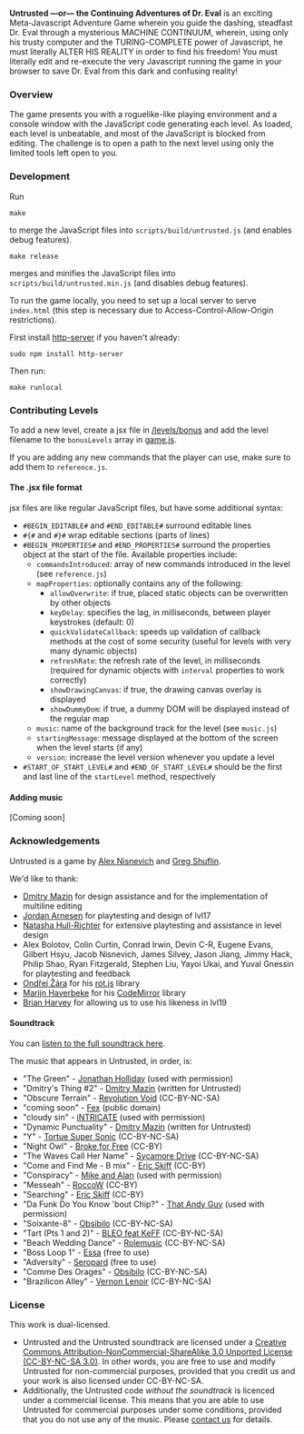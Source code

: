 **Untrusted —or— the Continuing Adventures of Dr. Eval** is an exciting Meta-Javascript Adventure Game wherein you guide the dashing, steadfast Dr. Eval through a mysterious MACHINE CONTINUUM, wherein, using only his trusty computer and the TURING-COMPLETE power of Javascript, he must literally ALTER HIS REALITY in order to find his freedom! You must literally edit and re-execute the very Javascript running the game in your browser to save Dr. Eval from this dark and confusing reality!

### Overview

The game presents you with a roguelike-like playing environment and a console window  with the JavaScript code generating each level. As loaded, each level is unbeatable, and most of the JavaScript is blocked from editing. The challenge is to open a path to the next level using only the limited tools left open to you.

### Development

Run
```
make
```
to merge the JavaScript files into `scripts/build/untrusted.js` (and enables debug features).

```
make release
```
merges and minifies the JavaScript files into `scripts/build/untrusted.min.js` (and disables debug features).

To run the game locally, you need to set up a local server to serve `index.html` (this step is necessary due to Access-Control-Allow-Origin restrictions).

First install [http-server](https://github.com/nodeapps/http-server/#installing-globally) if you haven't already:

```
sudo npm install http-server
```

Then run:

```
make runlocal
```

### Contributing Levels

To add a new level, create a jsx file in [/levels/bonus](https://github.com/AlexNisnevich/untrusted/tree/master/levels/bonus) and add the level filename to the `bonusLevels` array in [game.js](https://github.com/AlexNisnevich/untrusted/blob/master/scripts/game.js#L40).

If you are adding any new commands that the player can use, make sure to add them to `reference.js`.

#### The .jsx file format

jsx files are like regular JavaScript files, but have some additional syntax:
- `#BEGIN_EDITABLE#` and `#END_EDITABLE#` surround editable lines
- `#{#` and `#}#` wrap editable sections (parts of lines)
- `#BEGIN_PROPERTIES#` and `#END_PROPERTIES#` surround the properties object at the start of the file. Available properties include:
  - `commandsIntroduced`: array of new commands introduced in the level (see `reference.js`)
  - `mapProperties`: optionally contains any of the following:
     - `allowOverwrite`: if true, placed static objects can be overwritten by other objects
     - `keyDelay`: specifies the lag, in milliseconds, between player keystrokes (default: 0)
     - `quickValidateCallback`: speeds up validation of callback methods at the cost of some security (useful for levels with very many dynamic objects)
     - `refreshRate`: the refresh rate of the level, in milliseconds (required for dynamic objects with `interval` properties to work correctly)
     - `showDrawingCanvas`: if true, the drawing canvas overlay is displayed
     - `showDummyDom`: if true, a dummy DOM will be displayed instead of the regular map
  - `music`: name of the background track for the level (see `music.js`) 
  - `startingMessage`: message displayed at the bottom of the screen when the level starts (if any)
  - `version`: increase the level version whenever you update a level
- `#START_OF_START_LEVEL#` and `#END_OF_START_LEVEL#` should be the first and last line of the `startLevel` method, respectively

#### Adding music

[Coming soon]

### Acknowledgements

Untrusted is a game by [Alex Nisnevich](http://alex.nisnevich.com/) and [Greg Shuflin](https://github.com/neunenak).

We'd like to thank:

- [Dmitry Mazin](https://github.com/dmazin) for design assistance and for the implementation of multiline editing
- [Jordan Arnesen](https://github.com/extrajordanary) for playtesting and design of lvl17
- [Natasha Hull-Richter](http://nhull.com) for extensive playtesting and assistance in level design
- Alex Bolotov, Colin Curtin, Conrad Irwin, Devin C-R, Eugene Evans, Gilbert Hsyu, Jacob Nisnevich, James Silvey, Jason Jiang, Jimmy Hack, Philip Shao, Ryan Fitzgerald, Stephen Liu, Yayoi Ukai, and Yuval Gnessin for playtesting and feedback
- [Ondřej Žára](https://github.com/ondras) for his [rot.js](http://ondras.github.io/rot.js/) library
- [Marijn Haverbeke](https://github.com/marijnh) for his [CodeMirror](http://codemirror.net/) library
- [Brian Harvey](http://www.cs.berkeley.edu/~bh/) for allowing us to use his likeness in lvl19

#### Soundtrack

You can [listen to the full soundtrack here](https://soundcloud.com/untrusted/sets/untrusted-soundtrack).

The music that appears in Untrusted, in order, is:

- "The Green" - [Jonathan Holliday](http://www.soundclick.com/bands/default.cfm?bandID=836578) (used with permission)
- "Dmitry's Thing #2" - [Dmitry Mazin](https://soundcloud.com/dmitry-mazin) (written for Untrusted)
- "Obscure Terrain" - [Revolution Void](http://revolutionvoid.com/) (CC-BY-NC-SA)
- "coming soon" - [Fex](http://artistserver.com/Fex) (public domain)
- "cloudy sin" - [iNTRICATE](https://soundcloud.com/stk13) (used with permission)
- "Dynamic Punctuality" - [Dmitry Mazin](https://soundcloud.com/dmitry-mazin) (written for Untrusted)
- "Y" - [Tortue Super Sonic](https://soundcloud.com/tss-tortue-super-sonic) (CC-BY-NC-SA)
- "Night Owl" - [Broke for Free](http://brokeforfree.com/) (CC-BY)
- "The Waves Call Her Name" - [Sycamore Drive](http://sycamoredrive.bandcamp.com/) (CC-BY-NC-SA)
- "Come and Find Me - B mix" - [Eric Skiff](http://ericskiff.com/) (CC-BY)
- "Conspiracy" - [Mike and Alan](https://www.facebook.com/MicAndAlan) (used with permission)
- "Messeah" - [RoccoW](https://soundcloud.com/roccow) (CC-BY)
- "Searching" - [Eric Skiff](http://ericskiff.com/) (CC-BY)
- "Da Funk Do You Know 'bout Chip?" - [That Andy Guy](https://soundcloud.com/that-andy-guy) (used with permission)
- "Soixante-8" - [Obsibilo](http://freemusicarchive.org/music/Obsibilo/) (CC-BY-NC-SA)
- "Tart (Pts 1 and 2)" - [BLEO feat KeFF](http://bleo.dummydrome.com/) (CC-BY-NC-SA)
- "Beach Wedding Dance" - [Rolemusic](https://soundcloud.com/rolemusic) (CC-BY-NC-SA)
- "Boss Loop 1" - [Essa](http://www.youtube.com/user/Essasmusic) (free to use)
- "Adversity" - [Seropard](https://soundcloud.com/seropard) (free to use)
- "Comme Des Orages" - [Obsibilo](http://freemusicarchive.org/music/Obsibilo/) (CC-BY-NC-SA)
- "Brazilicon Alley" - [Vernon Lenoir](http://vernonlenoir.wordpress.com/) (CC-BY-NC-SA)

### License
This work is dual-licensed.

- Untrusted and the Untrusted soundtrack are licensed under a <a rel="license" href="http://creativecommons.org/licenses/by-nc-sa/3.0/">Creative Commons Attribution-NonCommercial-ShareAlike 3.0 Unported License (CC-BY-NC-SA 3.0)</a>. In other words, you are free to use and modify Untrusted for non-commercial purposes, provided that you credit us and your work is also licensed under CC-BY-NC-SA.
- Additionally, the Untrusted code *without the soundtrack* is licenced under a commercial license. This means that you are able to use Untrusted for commercial purposes under some conditions, provided that you do not use any of the music. Please [contact us](mailto:alex.nisnevich@gmail.com,greg.shuflin@gmail.com) for details.
